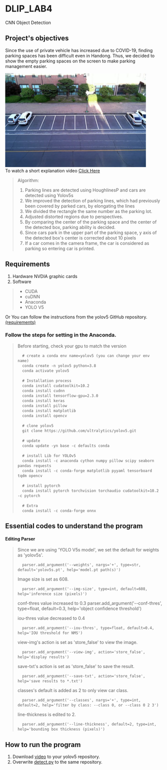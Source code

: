 # DLIP_LAB4
CNN Object Detection
## Project's objectives
Since the use of private vehicle has increased due to COVID-19, finding parking spaces has been difficult even in Handong.
Thus, we decided to show the empty parking spaces on the screen to make parking management easier.

<img src="https://github.com/chloerudals/DLIP_LAB4/blob/main/data/images/Img.jpg" width="450px" height="300px" title="px(픽셀) 크기 설정" alt="parking lot"></img><br/>
To watch a short explanation video [Click Here]()

> Algorithm:
> 1. Parking lines are detected using HoughlinesP and cars are detected using Yolov5s
> 2. We improved the detection of parking lines, which had previously been covered by parked cars, by elongating the lines
> 3. We divided the rectangle the same number as the parking lot. 
> 4. Adjusted distorted regions due to perspectives. 
> 5. By comparing the center of the parking space and the center of the detected box, parking ability is decided. 
> 6. Since cars park in the upper part of the parking space, y axis of the detected box's center is corrected about 10 pixels
> 7. If a car comes in the camera frame, the car is considered as parking so entering car is printed.


## Requirements
1. Hardware
NVDIA graphic cards
2. Software
> * CUDA
> * cuDNN
> * Anaconda
> * YOLO V5

Or You can follow the instructions from the yolov5 GitHub repository. [(requirements)](https://github.com/ultralytics/yolov5/blob/master/requirements.txt)

### Follow the steps for setting in the Anaconda. 
>   Before starting, check your gpu to match the version
>   
>       # create a conda env name=yolov5 (you can change your env name)
>       conda create -n yolov5 python=3.8
>       conda activate yolov5
>       
>       # Installation process
>       conda install cudatoolkit=10.2
>       conda install cudnn
>       conda install tensorflow-gpu=2.3.0
>       conda install keras
>       conda install pillow
>       conda install matplotlib
>       conda install opencv
>       
>       # clone yolov5
>       git clone https://github.com/ultralytics/yolov5.git
>       
>       # update
>       conda update -yn base -c defaults conda
>       
>       # install Lib for YOLOv5
>       conda install -c anaconda cython numpy pillow scipy seaborn pandas requests
>       conda install -c conda-forge matplotlib pyyaml tensorboard tqdm opencv 
>   
>       # install pytorch
>       conda install pytorch torchvision torchaudio cudatoolkit=10.2 -c pytorch
>      
>       # Extra
>       conda install -c conda-forge onnx
    

## Essential codes to understand the program

#### Editing Parser
>   Since we are using 'YOLO V5s model', we set the default for weights as 'yolov5s'.
>   
>       parser.add_argument('--weights', nargs='+', type=str, default='yolov5s.pt', help='model.pt path(s)')
>   
>   Image size is set as 608.
>   
>       parser.add_argument('--img-size', type=int, default=608, help='inference size (pixels)')
>   
>   conf-thres value increased to 0.3
>       parser.add_argument('--conf-thres', type=float, default=0.3, help='object confidence threshold')
>   
>   iou-thres value decreased to 0.4
>   
>       parser.add_argument('--iou-thres', type=float, default=0.4, help='IOU threshold for NMS')
>   
>   view-img's action is set as 'store_false' to view the image. 
>   
>       parser.add_argument('--view-img', action='store_false', help='display results')
>   
>   save-txt's action is set as 'store_false' to save the result.
>   
>       parser.add_argument('--save-txt', action='store_false', help='save results to *.txt')
>   
>   classes's default is added as 2 to only view car class.
>   
>       parser.add_argument('--classes', nargs='+', type=int, default=2, help='filter by class: --class 0, or --class 0 2 3')
>   
>   line-thickness is edited to 2.
>   
>       parser.add_argument('--line-thickness', default=2, type=int, help='bounding box thickness (pixels)')






## How to run the program
1. Download [video](https://drive.google.com/file/d/170Ccn_BTxPyWlN8Trfk9KXK6ykQmQNAW/view?usp=sharing) to your yolov5 repository.
2. Overwrite [detect.py](https://github.com/chloerudals/DLIP_LAB4/blob/main/detect.py) to the same repository.
